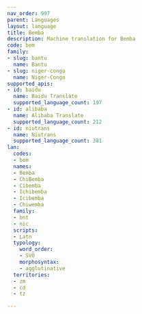 ```yaml
---
nav_order: 997
parent: Languages
layout: language
title: Bemba
description: Machine translation for Bemba
code: bem
family:
- slug: bantu
  name: Bantu
- slug: niger-congo
  name: Niger-Congo
supported_apis:
- id: baidu
  name: Baidu Translate
  supported_language_count: 197
- id: alibaba
  name: Alibaba Translate
  supported_language_count: 212
- id: niutrans
  name: Niutrans
  supported_language_count: 381
lan:
  codes:
  - bem
  names:
  - Bemba
  - ChiBemba
  - Cibemba
  - Ichibemba
  - Icibemba
  - Chiwemba
  family:
  - bnt
  - nic
  scripts:
  - Latn
  typology:
    word_order:
    - SVO
    morphosyntax:
    - agglutinative
  territories:
  - zm
  - cd
  - tz

---
```


